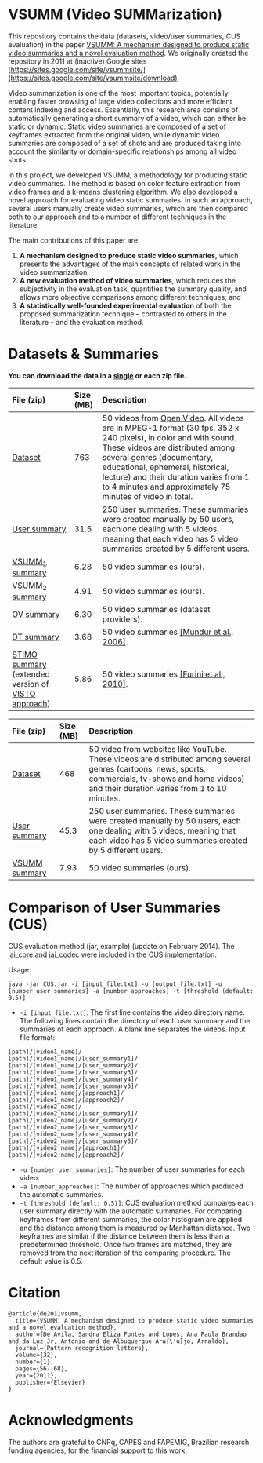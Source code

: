 # VSUMM (Video SUMMarization)

This repository contains the data (datasets, video/user summaries, CUS evaluation) in the paper [VSUMM: A mechanism designed to produce static video summaries and a novel evaluation method](https://www.sciencedirect.com/science/article/abs/pii/S0167865510002783?via%3Dihub). We originally created the repository in 2011 at (inactive) Google sites [https://sites.google.com/site/vsummsite/](https://sites.google.com/site/vsummsite/download).

Video summarization is one of the most important topics, potentially enabling faster browsing of large video collections and more efficient content indexing and access. Essentially, this research area consists of automatically generating a short summary of a video, which can either be static or dynamic. Static video summaries are composed of a set of keyframes extracted from the original video, while dynamic video summaries are composed of a set of shots and are produced taking into account the similarity or domain-specific relationships among all video shots.

In this project, we developed VSUMM, a methodology for producing static video summaries. The method is based on color feature extraction from video frames and a k-means clustering algorithm. We also developed a novel approach for evaluating video static summaries. In such an approach, several users manually create video summaries, which are then compared both to our approach and to a number of different techniques in the literature.

The main contributions of this paper are:
1. **A mechanism designed to produce static video summaries**, which presents the advantages of the main concepts of related work in the video summarization;
2. **A new evaluation method of video summaries**, which reduces the subjectivity in the evaluation task, quantifies the summary quality, and allows more objective comparisons among different techniques; and
3. **A statistically well-founded experimental evaluation** of both the proposed summarization technique – contrasted to others in the literature – and the evaluation method.

# Datasets & Summaries
**You can download the data in a [single](https://www.dropbox.com/s/79vzkk9z5r9oxj3/VSUMM.zip) or each zip file.**

File (zip) | Size (MB) | Description
:------------ | :------------- | :------------- 
[Dataset](https://www.dropbox.com/s/g0e64b4qfnuual1/database.zip) | 763 | 50 videos from [Open Video](http://www.open-video.org). All videos are in MPEG-1 format (30 fps, 352 x 240 pixels), in color and with sound. These videos are distributed among several genres (documentary, educational, ephemeral, historical, lecture) and their duration varies from 1 to 4 minutes and approximately 75 minutes of video in total.
[User summary](https://www.dropbox.com/s/ilt1jpclzs2o18v/UserSummary.zip) | 31.5 | 250 user summaries. These summaries were created manually by 50 users, each one dealing with 5 videos, meaning that each video has 5 video summaries created by 5 different users.
[VSUMM<sub>1</sub> summary](https://www.dropbox.com/s/47rxdjw34r8dav6/VSUMM1Summary.zip) | 6.28 | 50 video summaries (ours).
[VSUMM<sub>2</sub> summary](https://www.dropbox.com/s/rxuzmg75qvgmy20/VSUMM2Summary.zi) | 4.91 | 50 video summaries (ours).
[OV summary](https://www.dropbox.com/s/2lyz13xdq0ru798/OVSummary.zip) | 6.30 | 50 video summaries (dataset providers). 
[DT summary](https://www.dropbox.com/s/mj3qsvmj7vykx7n/DTSummary.zip) | 3.68 | 50 video summaries [[Mundur et al., 2006]](http://dx.doi.org/10.1007/s00799-005-0129-9).
[STIMO summary](https://www.dropbox.com/s/lt5tuh9xejp7wm2/STIMOSummary.zip) (extended version of [VISTO approach](http://doi.acm.org/10.1145/1282280.1282370)). | 5.86 | 50 video summaries [[Furini et al., 2010]](http://portal.acm.org/citation.cfm?id=1713242).

File (zip) | Size (MB) | Description
:------------ | :------------- | :------------- 
[Dataset](https://www.dropbox.com/s/wxpj91cm9m3ikn0/newDatabase.zip) | 468 | 50 video from websites like YouTube. These videos are distributed among several genres (cartoons, news, sports, commercials, tv-shows and home videos) and their duration varies from 1 to 10 minutes.
[User summary](https://www.dropbox.com/s/7rtbyeo64hk8ot7/newUserSummary.zip) | 45.3 | 250 user summaries. These summaries were created manually by 50 users, each one dealing with 5 videos, meaning that each video has 5 video summaries created by 5 different users.
[VSUMM summary](https://www.dropbox.com/s/2f448wsndg2877r/VSUMMSummary.zip) | 7.93 | 50 video summaries (ours).

# Comparison of User Summaries (CUS) 
CUS evaluation method (jar, example) (update on February 2014). The jai_core and jai_codec were included in the CUS implementation.

Usage:
```
java -jar CUS.jar -i [input_file.txt] -o [output_file.txt] -u [number_user_summaries] -a [number_approaches] -t [threshold (default: 0.5)]
```

* `-i [input_file.txt]`: The first line contains the video directory name. The following lines contain the directory of each user summary and the summaries of each approach. A blank line separates the videos. Input file format:
```
[path]/[video1_name]/
[path]/[video1_name]/[user_summary1]/
[path]/[video1_name]/[user_summary2]/
[path]/[video1_name]/[user_summary3]/
[path]/[video1_name]/[user_summary4]/
[path]/[video1_name]/[user_summary5]/
[path]/[video1_name]/[approach1]/
[path]/[video1_name]/[approach2]/
[path]/[video2_name]/
[path]/[video2_name]/[user_summary1]/
[path]/[video2_name]/[user_summary2]/
[path]/[video2_name]/[user_summary3]/
[path]/[video2_name]/[user_summary4]/
[path]/[video2_name]/[user_summary5]/
[path]/[video2_name]/[approach1]/
[path]/[video2_name]/[approach2]/
```

* `-u [number_user_summaries]`: The number of user summaries for each video.
* `-a [number_approaches]`: The number of approaches which produced the automatic summaries.
* `-t [threshold (default: 0.5)]`: CUS evaluation method compares each user summary directly with the automatic summaries. For comparing keyframes from different summaries, the color histogram are applied and the distance among them is measured by Manhattan distance. Two keyframes are similar if the distance between them is less than a predetermined threshold. Once two frames are matched, they are removed from the next iteration of the comparing procedure. The default value is 0.5.

# Citation
```
@article{de2011vsumm,
  title={VSUMM: A mechanism designed to produce static video summaries and a novel evaluation method},
  author={De Avila, Sandra Eliza Fontes and Lopes, Ana Paula Brandao and da Luz Jr, Antonio and de Albuquerque Ara{\'u}jo, Arnaldo},
  journal={Pattern recognition letters},
  volume={32},
  number={1},
  pages={56--68},
  year={2011},
  publisher={Elsevier}
}
```

# Acknowledgments
The authors are grateful to CNPq, CAPES and FAPEMIG, Brazilian research funding agencies, for the financial support to this work.
